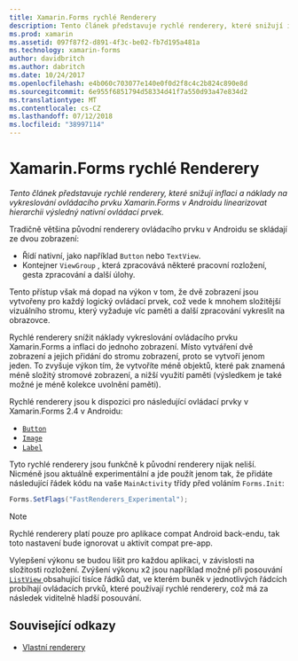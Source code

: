 ```yaml
---
title: Xamarin.Forms rychlé Renderery
description: Tento článek představuje rychlé renderery, které snižují inflaci a náklady na vykreslování ovládacího prvku Xamarin.Forms v Androidu linearizovat hierarchii výsledný nativní ovládací prvek.
ms.prod: xamarin
ms.assetid: 097f87f2-d891-4f3c-be02-fb7d195a481a
ms.technology: xamarin-forms
author: davidbritch
ms.author: dabritch
ms.date: 10/24/2017
ms.openlocfilehash: e4b060c703077e140e0f0d2f8c4c2b824c890e8d
ms.sourcegitcommit: 6e955f6851794d58334d41f7a550d93a47e834d2
ms.translationtype: MT
ms.contentlocale: cs-CZ
ms.lasthandoff: 07/12/2018
ms.locfileid: "38997114"
---
```

# <a name="xamarinforms-fast-renderers"></a>Xamarin.Forms rychlé Renderery

_Tento článek představuje rychlé renderery, které snižují inflaci a náklady na vykreslování ovládacího prvku Xamarin.Forms v Androidu linearizovat hierarchii výsledný nativní ovládací prvek._

Tradičně většina původní renderery ovládacího prvku v Androidu se skládají ze dvou zobrazení:

- Řídí nativní, jako například `Button` nebo `TextView`.
- Kontejner `ViewGroup` , která zpracovává některé pracovní rozložení, gesta zpracování a další úlohy.

Tento přístup však má dopad na výkon v tom, že dvě zobrazení jsou vytvořeny pro každý logický ovládací prvek, což vede k mnohem složitější vizuálního stromu, který vyžaduje víc paměti a další zpracování vykreslit na obrazovce.

Rychlé renderery snížit náklady vykreslování ovládacího prvku Xamarin.Forms a inflaci do jednoho zobrazení. Místo vytváření dvě zobrazení a jejich přidání do stromu zobrazení, proto se vytvoří jenom jeden. To zvyšuje výkon tím, že vytvoříte méně objektů, které pak znamená méně složitý stromové zobrazení, a nižší využití paměti (výsledkem je také možné je méně kolekce uvolnění paměti).

Rychlé renderery jsou k dispozici pro následující ovládací prvky v Xamarin.Forms 2.4 v Androidu:

- [`Button`](xref:Xamarin.Forms.Button)
- [`Image`](xref:Xamarin.Forms.Image)
- [`Label`](xref:Xamarin.Forms.Label)

Tyto rychlé renderery jsou funkčně k původní renderery nijak neliší. Nicméně jsou aktuálně experimentální a jde použít jenom tak, že přidáte následující řádek kódu na vaše `MainActivity` třídy před voláním `Forms.Init`:

```csharp
Forms.SetFlags("FastRenderers_Experimental");
```

> [!NOTE]
> Rychlé renderery platí pouze pro aplikace compat Android back-endu, tak toto nastavení bude ignorovat u aktivit compat pre-app.

Vylepšení výkonu se budou lišit pro každou aplikaci, v závislosti na složitosti rozložení. Zvýšení výkonu x2 jsou například možné při posouvání [ `ListView` ](xref:Xamarin.Forms.ListView) obsahující tisíce řádků dat, ve kterém buněk v jednotlivých řádcích probíhají ovládacích prvků, které používají rychlé renderery, což má za následek viditelně hladší posouvání.


## <a name="related-links"></a>Související odkazy

- [Vlastní renderery](~/xamarin-forms/app-fundamentals/custom-renderer/index.md)
